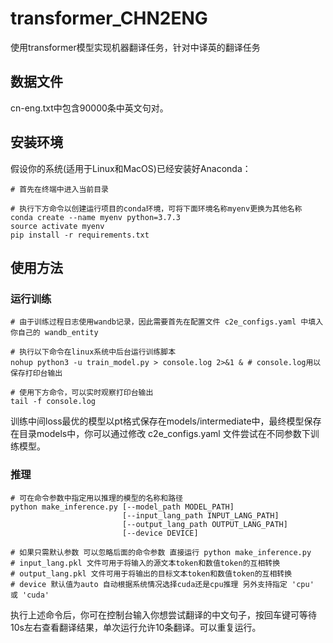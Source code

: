 # transformer_CHN2ENG
使用transformer模型实现机器翻译任务，针对中译英的翻译任务
## 数据文件
cn-eng.txt中包含90000条中英文句对。
## 安装环境
假设你的系统(适用于Linux和MacOS)已经安装好Anaconda：
```
# 首先在终端中进入当前目录

# 执行下方命令以创建运行项目的conda环境，可将下面环境名称myenv更换为其他名称
conda create --name myenv python=3.7.3
source activate myenv
pip install -r requirements.txt
```
## 使用方法
### 运行训练
```
# 由于训练过程日志使用wandb记录，因此需要首先在配置文件 c2e_configs.yaml 中填入你自己的 wandb_entity

# 执行以下命令在linux系统中后台运行训练脚本
nohup python3 -u train_model.py > console.log 2>&1 & # console.log用以保存打印台输出

# 使用下方命令，可以实时观察打印台输出
tail -f console.log
```
训练中间loss最优的模型以pt格式保存在models/intermediate中，最终模型保存在目录models中，你可以通过修改 c2e_configs.yaml 文件尝试在不同参数下训练模型。

### 推理
```
# 可在命令参数中指定用以推理的模型的名称和路径
python make_inference.py [--model_path MODEL_PATH]
                         [--input_lang_path INPUT_LANG_PATH]
                         [--output_lang_path OUTPUT_LANG_PATH]
                         [--device DEVICE] 
                         
# 如果只需默认参数 可以忽略后面的命令参数 直接运行 python make_inference.py
# input_lang.pkl 文件可用于将输入的源文本token和数值token的互相转换
# output_lang.pkl 文件可用于将输出的目标文本token和数值token的互相转换
# device 默认值为auto 自动根据系统情况选择cuda还是cpu推理 另外支持指定 'cpu' 或 'cuda'
```
执行上述命令后，你可在控制台输入你想尝试翻译的中文句子，按回车键可等待10s左右查看翻译结果，单次运行允许10条翻译。可以重复运行。

